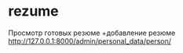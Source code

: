 # rezume
Просмотр готовых резюме
  +добавление резюме http://127.0.0.1:8000/admin/personal_data/person/
 
